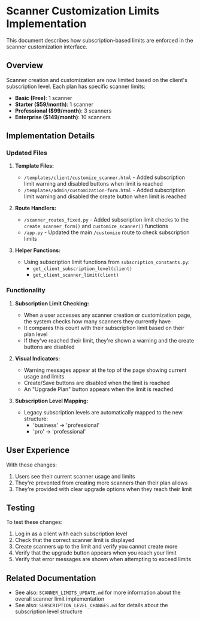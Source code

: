 # Scanner Customization Limits Implementation

This document describes how subscription-based limits are enforced in the scanner customization interface.

## Overview

Scanner creation and customization are now limited based on the client's subscription level. Each plan has specific scanner limits:

- **Basic (Free)**: 1 scanner
- **Starter ($59/month)**: 1 scanner
- **Professional ($99/month)**: 3 scanners
- **Enterprise ($149/month)**: 10 scanners

## Implementation Details

### Updated Files

1. **Template Files:**
   - `/templates/client/customize_scanner.html` - Added subscription limit warning and disabled buttons when limit is reached
   - `/templates/admin/customization-form.html` - Added subscription limit warning and disabled the create button when limit is reached

2. **Route Handlers:**
   - `/scanner_routes_fixed.py` - Added subscription limit checks to the `create_scanner_form()` and `customize_scanner()` functions
   - `/app.py` - Updated the main `/customize` route to check subscription limits

3. **Helper Functions:**
   - Using subscription limit functions from `subscription_constants.py`:
     - `get_client_subscription_level(client)`
     - `get_client_scanner_limit(client)`

### Functionality

1. **Subscription Limit Checking:**
   - When a user accesses any scanner creation or customization page, the system checks how many scanners they currently have
   - It compares this count with their subscription limit based on their plan level
   - If they've reached their limit, they're shown a warning and the create buttons are disabled

2. **Visual Indicators:**
   - Warning messages appear at the top of the page showing current usage and limits
   - Create/Save buttons are disabled when the limit is reached
   - An "Upgrade Plan" button appears when the limit is reached

3. **Subscription Level Mapping:**
   - Legacy subscription levels are automatically mapped to the new structure:
     - 'business' → 'professional'
     - 'pro' → 'professional'

## User Experience

With these changes:
1. Users see their current scanner usage and limits
2. They're prevented from creating more scanners than their plan allows
3. They're provided with clear upgrade options when they reach their limit

## Testing

To test these changes:
1. Log in as a client with each subscription level
2. Check that the correct scanner limit is displayed
3. Create scanners up to the limit and verify you cannot create more
4. Verify that the upgrade button appears when you reach your limit
5. Verify that error messages are shown when attempting to exceed limits

## Related Documentation

- See also: `SCANNER_LIMITS_UPDATE.md` for more information about the overall scanner limit implementation
- See also: `SUBSCRIPTION_LEVEL_CHANGES.md` for details about the subscription level structure